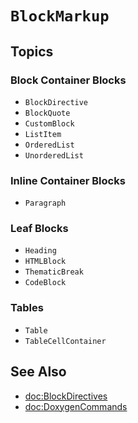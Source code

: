 # ``BlockMarkup``

## Topics

### Block Container Blocks
- ``BlockDirective``
- ``BlockQuote``
- ``CustomBlock``
- ``ListItem``
- ``OrderedList``
- ``UnorderedList``

### Inline Container Blocks
- ``Paragraph``

### Leaf Blocks
- ``Heading``
- ``HTMLBlock``
- ``ThematicBreak``
- ``CodeBlock``

### Tables

- ``Table``
- ``TableCellContainer``

## See Also
- <doc:BlockDirectives> 
- <doc:DoxygenCommands>

<!-- Copyright (c) 2021-2022 Apple Inc and the Swift Project authors. All Rights Reserved. -->
